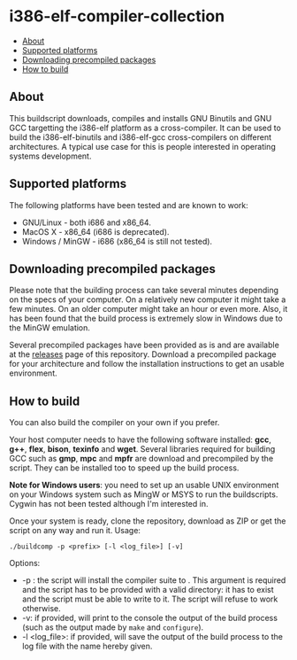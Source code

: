 # i386-elf-compiler-collection

* [About](https://github.com/danirod/i386-elf-compiler-collection#about)
* [Supported platforms](https://github.com/danirod/i386-elf-compiler-collection#about)
* [Downloading precompiled packages](https://github.com/danirod/i386-elf-compiler-collection#downloading-precompiled-packages)
* [How to build](https://github.com/danirod/i386-elf-compiler-collection#how-to-build)

## About

This buildscript downloads, compiles and installs GNU Binutils and GNU GCC
targetting the i386-elf platform as a cross-compiler. It can be used to build
the i386-elf-binutils and i386-elf-gcc cross-compilers on different
architectures. A typical use case for this is people interested in operating
systems development.

## Supported platforms

The following platforms have been tested and are known to work:

* GNU/Linux - both i686 and x86_64.
* MacOS X - x86_64 (i686 is deprecated).
* Windows / MinGW - i686 (x86_64 is still not tested).

## Downloading precompiled packages

Please note that the building process can take several minutes depending on
the specs of your computer. On a relatively new computer it might take a few
minutes. On an older computer might take an hour or even more. Also, it has
been found that the build process is extremely slow in Windows due to the
MinGW emulation.

Several precompiled packages have been provided as is and are available at the
[releases](https://github.com/danirod/i386-elf-compiler-collection/releases)
page of this repository. Download a precompiled package for your architecture
and follow the installation instructions to get an usable environment.

## How to build

You can also build the compiler on your own if you prefer.

Your host computer needs to have the following software installed: **gcc**,
**g++**, **flex**, **bison**, **texinfo** and **wget**. Several libraries
required for building GCC such as **gmp**, **mpc** and **mpfr** are
download and precompiled by the script. They can be installed too to speed
up the build process.

**Note for Windows users**: you need to set up an usable UNIX environment
on your Windows system such as MingW or MSYS to run the buildscripts. Cygwin
has not been tested although I'm interested in.

Once your system is ready, clone the repository, download as ZIP or
get the script on any way and run it. Usage:

    ./buildcomp -p <prefix> [-l <log_file>] [-v]
        
Options:

* -p <prefix>: the script will install the compiler suite to <prefix>. This
  argument is required and the script has to be provided with a valid 
  directory: it has to exist and the script must be able to write to it.
  The script will refuse to work otherwise.
* -v: if provided, will print to the console the output of the build process
  (such as the output made by `make` and `configure`).
* -l <log_file>: if provided, will save the output of the build process to the
  log file with the name hereby given.
